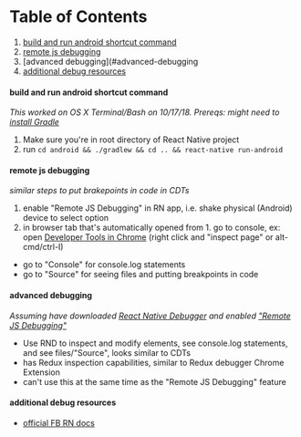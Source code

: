 # Table of Contents
1. [build and run android shortcut command](#build-and-run-android-shortcut-command)
2. [remote js debugging](#remote-js-debugging)
3. [advanced debugging](#advanced-debugging
4. [additional debug resources](#additional-debug-resources)

#### build and run android shortcut command
*This worked on OS X Terminal/Bash on 10/17/18. Prereqs: might need to [install Gradle](https://docs.gradle.org/current/userguide/installation.html)*
1. Make sure you're in root directory of React Native project
2. run ```cd android && ./gradlew && cd .. && react-native run-android```

#### remote js debugging
*similar steps to put brakepoints in code in CDTs*
1. enable "Remote JS Debugging" in RN app, i.e. shake physical (Android) device to select option
2. in browser tab that's automatically opened from 1. go to console, ex: open [Developer Tools in Chrome](https://developers.google.com/web/tools/chrome-devtools/#get-started) (right click and "inspect page" or alt-cmd/ctrl-I)
 * go to "Console" for console.log statements
 * go to "Source" for seeing files and putting breakpoints in code

#### advanced debugging
*Assuming have downloaded [React Native Debugger](https://github.com/jhen0409/react-native-debugger) and enabled ["Remote JS Debugging"](#remote-js-debugging)*
* Use RND to inspect and modify elements, see console.log statements, and see files/"Source", looks similar to CDTs
* has Redux inspection capabilities, similar to Redux debugger Chrome Extension
* can't use this at the same time as the "Remote JS Debugging" feature

#### additional debug resources
* [official FB RN docs](https://facebook.github.io/react-native/docs/debugging)
